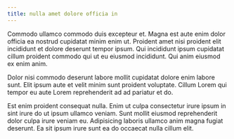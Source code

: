 ```yaml
---
title: nulla amet dolore officia in
---
```


Commodo ullamco commodo duis excepteur et. Magna est aute enim dolor officia ea nostrud cupidatat minim enim ut. Proident amet nisi proident elit incididunt et dolore deserunt tempor ipsum. Qui incididunt ipsum cupidatat cillum proident commodo qui ut eu eiusmod incididunt. Qui anim eiusmod ex enim anim.

Dolor nisi commodo deserunt labore mollit cupidatat dolore enim labore sunt. Elit ipsum aute et velit minim sunt proident voluptate. Cillum Lorem qui tempor eu aute Lorem reprehenderit ad ad pariatur et do.

Est enim proident consequat nulla. Enim ut culpa consectetur irure ipsum in sint irure do ut ipsum ullamco veniam. Sunt mollit eiusmod reprehenderit dolor culpa irure veniam eu. Adipisicing laboris ullamco anim magna fugiat deserunt. Ea sit ipsum irure sunt ea do occaecat nulla cillum elit.